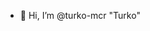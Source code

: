 - 👋 Hi, I’m @turko-mcr "Turko"

<!---
turko-mcr/turko-mcr is a ✨ special ✨ repository because its `README.md` (this file) appears on your GitHub profile.
You can click the Preview link to take a look at your changes.
--->
